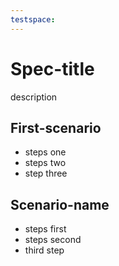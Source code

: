 ```yaml
---
testspace:
---
```


# Spec-title

description

## First-scenario

- steps one
- steps two
- step three

## Scenario-name

- steps first
- steps second
- third step
